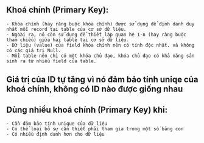 ## Khoá chính (Primary Key): ## 
    - Khóa chính (hay ràng buộc khóa chính) được sử dụng để định danh duy nhất mỗi record tại table của cơ sở dữ liệu.  
    - Ngoài ra, nó còn sử dụng để thiết lập quan hệ 1-n (hay ràng buộc tham chiếu) giữa hai table tại cơ sở dữ liệu.  
    - Dữ liệu (value) của field khóa chính nên có tính độc nhất. và không có các giá trị Null.  
    - Mỗi table nên chỉ có một khóa chủ đạo, khóa chủ đạo có khả năng sản sinh ra từ nhiều field của table.
## Giá trị của ID tự tăng vì nó đảm bảo tính uniqe của khoá chính, không có ID nào được giống nhau ##  
## Dùng nhiều khoá chính (Primary Key) khi: ##  
    - Cần đảm bảo tính unique của dữ liệu
    - Có thể loại bỏ sự cần thiết phải tham gia trong một số bảng con
    - Có nhiều định danh hơn cho dữ liệu
